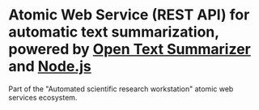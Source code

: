 # Atomic Web Service (REST API) for automatic text summarization, powered by [Open Text Summarizer](https://github.com/neopunisher/Open-Text-Summarizer) and [Node.js](https://nodejs.org)
Part of the "Automated scientific research workstation" atomic web services ecosystem.